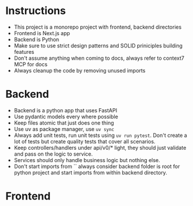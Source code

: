 # Instructions
* This project is a monorepo project with frontend, backend directories
* Frontend is Next.js app
* Backend is Python
* Make sure to use strict design patterns and SOLID priniciples building features
* Don't assume anything when coming to docs, always refer to context7 MCP for docs
* Always cleanup the code by removing unused imports

# Backend
* Backend is a python app that uses FastAPI
* Use pydantic models every where possible
* Keep files atomic that just does one thing
* Use uv as package manager, use `uv sync`
* Always add unit tests, run unit tests using  `uv run pytest`. Don't create a lot of tests but create quality tests that cover all scenarios.
* Keep controllers/handlers under api/v0/* light, they should just validate and pass on the logic to service.
* Services should only handle business logic but nothing else.
* Don't start imports from `` always consider backend folder is root for python project and start imports from within backend directory.

# Frontend